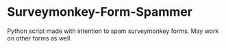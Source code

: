 # Surveymonkey-Form-Spammer
Python script made with intention to spam surveymonkey forms. May work on other forms as well.
